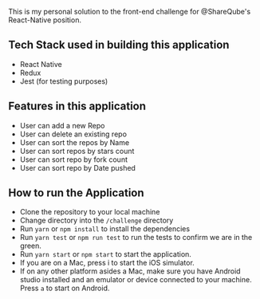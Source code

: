 This is my personal solution to the front-end challenge for @ShareQube's React-Native position.


## Tech Stack used in building this application
* React Native
* Redux
* Jest (for testing purposes)

## Features in this application
* User can add a new Repo
* User can delete an existing repo
* User can sort the repos by Name
* User can sort repos by stars count
* User can sort repo by fork count
* User can sort repo by Date pushed

## How to run the Application
* Clone the repository to your local machine
* Change directory into the `/challenge` directory
* Run `yarn` or `npm install` to install the dependencies
* Run `yarn test` or `npm run test` to run the tests to confirm we are in the green.
* Run `yarn start` or `npm start` to start the application.
* If you are on a Mac, press i to start the iOS simulator.
* If on any other platform asides a Mac, make sure you have Android studio installed and an emulator or device connected to your machine. Press `a` to start on Android.
